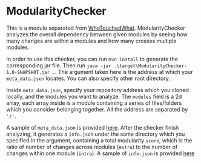 # ModularityChecker
This is a module separated from [WhoTouchedWhat](https://github.com/Jubilee101/WhoTouchedWhat).
ModularityChecker analyzes the overall dependency between given modules by
seeing how many changes are within a modules and how many crosses multiple modules.
<pr>

In order to use this checker, you can run `mvn install` to generate the corresponding jar file.
Then run `java -jar .\target\ModularityChecker-1.0-SNAPSHOT.jar .`. The argument taken here is the address
at which your `meta_data.json` locates. You can also specify other root directory.
<pr>

Inside `meta_data.json`, specify your repository address which you cloned locally, and the modules you want to analyze. The `modules` field
is a 2d array, each array inside is a module containing a series of files/folders which you consider belonging together.
All the address are separated by `'/'`.
<pr>

A sample of `meta_data.json` is provided [here](). After the checker finish analyzing, it generates a
`info.json` under the same directory which you specified in the argument, containing a total modularity `score`, 
which is the ratio of number of changes across modules (`extra`) to the number
of changes within one module (`intra`). A sample of `info.json` is provided [here]()